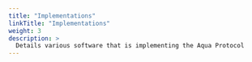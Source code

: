 ```yaml
---
title: "Implementations"
linkTitle: "Implementations"
weight: 3
description: >
  Details various software that is implementing the Aqua Protocol
---
```


